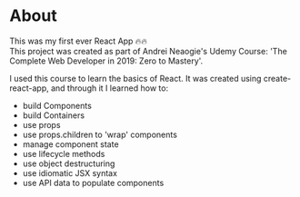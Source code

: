 # About
This was my first ever React App 🔥🔥\
This project was created as part of Andrei Neaogie's Udemy Course: 'The Complete Web Developer in 2019: Zero to Mastery'. 

I used this course to learn the basics of React. It was created using create-react-app, and through it I learned how to:
- build Components 
- build Containers
- use props
- use props.children to 'wrap' components
- manage component state 
- use lifecycle methods
- use object destructuring
- use idiomatic JSX syntax
- use API data to populate components